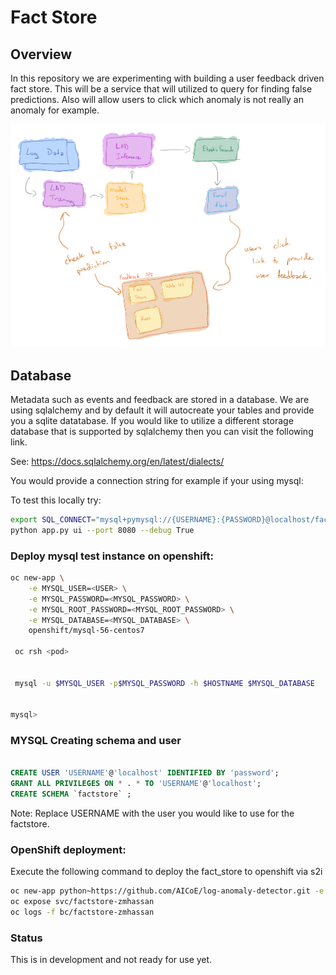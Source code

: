 # Fact Store 

## Overview

In this repository we are experimenting with building a user feedback driven fact store.
 This will be a service that will utilized to query for finding false predictions. 
 Also will allow users to click which anomaly is not really an anomaly for example.

![](./imgs/design.jpg) 

## Database

Metadata such as events and feedback are stored in a database. We are using sqlalchemy
and by default it will autocreate your tables and provide you a sqlite datatabase.
If you would like to utilize a different storage database that is supported 
by sqlalchemy then you can visit the following link. 

See: https://docs.sqlalchemy.org/en/latest/dialects/


You would provide a connection string for example if your using mysql:

To test this locally try:
```bash
export SQL_CONNECT="mysql+pymysql://{USERNAME}:{PASSWORD}@localhost/factstore"
python app.py ui --port 8080 --debug True

```

### Deploy mysql test instance on openshift:
```bash
oc new-app \
    -e MYSQL_USER=<USER> \
    -e MYSQL_PASSWORD=<MYSQL_PASSWORD> \
    -e MYSQL_ROOT_PASSWORD=<MYSQL_ROOT_PASSWORD> \
    -e MYSQL_DATABASE=<MYSQL_DATABASE> \
    openshift/mysql-56-centos7
    
 oc rsh <pod>
 
 
 mysql -u $MYSQL_USER -p$MYSQL_PASSWORD -h $HOSTNAME $MYSQL_DATABASE
 

mysql>

```

### MYSQL Creating schema and user
```sql

CREATE USER 'USERNAME'@'localhost' IDENTIFIED BY 'password';
GRANT ALL PRIVILEGES ON * . * TO 'USERNAME'@'localhost';
CREATE SCHEMA `factstore` ;

```
Note: Replace USERNAME with the user you would like to use for the factstore.

### OpenShift deployment:
Execute the following command to deploy the fact_store to openshift via s2i
```bash
oc new-app python~https://github.com/AICoE/log-anomaly-detector.git -e PYTHONPATH='/opt/app-root/src'  -e APP_FILE='fact_store/app.py' --name='factstore-zmhassan' 
oc expose svc/factstore-zmhassan 
oc logs -f bc/factstore-zmhassan
```


### Status

This is in development and not ready for use yet.
